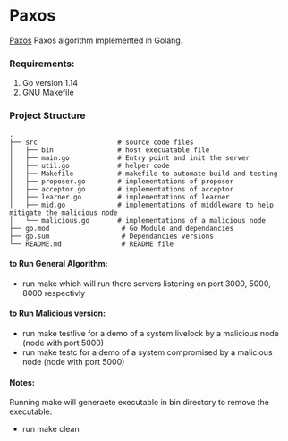 Paxos
==================
[Paxos](https://en.wikipedia.org/wiki/Paxos_(computer_science)) Paxos algorithm implemented in Golang.

### Requirements:
1. Go version 1.14
2. GNU Makefile

### Project Structure 
    .
    ├── src                    # source code files
    │   ├── bin                # host execuatable file
    │   ├── main.go            # Entry point and init the server
    │   ├── util.go            # helper code
    │   ├── Makefile           # makefile to automate build and testing
    │   ├── proposer.go        # implementations of proposer  
    │   ├── acceptor.go        # implementations of acceptor  
    │   ├── learner.go         # implementations of learner
    │   ├── mid.go             # implementations of middleware to help mitigate the malicious node
    │   └── malicious.go       # implementations of a malicious node  
    ├── go.mod                  # Go Module and dependancies
    ├── go.sum                  # Dependancies versions 
    └── README.md               # README file 
#### to Run General Algorithm: 
- run make 
which will run there servers listening on port 3000, 5000, 8000 respectivly 

#### to Run Malicious version:
- run make testlive for a demo of a system livelock by a malicious node (node with port 5000)
- run make testc for a demo of a system compromised by a malicious node (node with port 5000)


#### Notes:
Running make will generaete executable in bin directory
to remove the executable:
- run make clean 